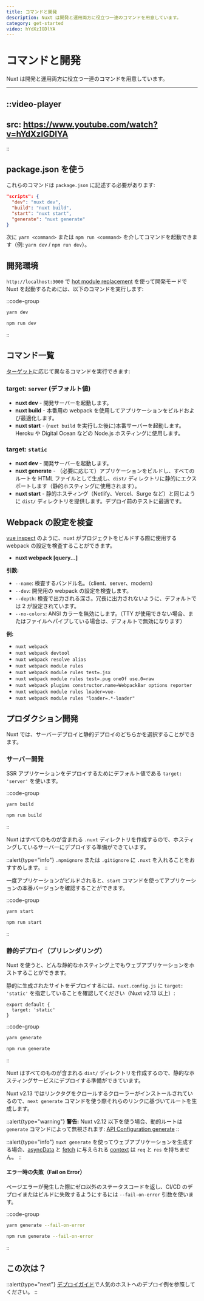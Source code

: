```yaml
---
title: コマンドと開発
description: Nuxt は開発と運用両方に役立つ一連のコマンドを用意しています。
category: get-started
video: hYdXzIGDlYA
---
```

# コマンドと開発

Nuxt は開発と運用両方に役立つ一連のコマンドを用意しています。

---

::video-player
---
src: https://www.youtube.com/watch?v=hYdXzIGDlYA
---
::

## package.json を使う

これらのコマンドは `package.json` に記述する必要があります:

```json
"scripts": {
  "dev": "nuxt dev",
  "build": "nuxt build",
  "start": "nuxt start",
  "generate": "nuxt generate"
}
```

次に `yarn <command>` または `npm run <command>` を介してコマンドを起動できます（例: `yarn dev` / `npm run dev`）。

## 開発環境

`http://localhost:3000` で [hot module replacement](https://webpack.js.org/concepts/hot-module-replacement/) を使って開発モードで Nuxt を起動するためには、以下のコマンドを実行します:


::code-group
```bash [Yarn]
yarn dev
```
```bash [NPM]
npm run dev
```
::

## コマンド一覧

[ターゲット](/docs/features/deployment-targets)に応じて異なるコマンドを実行できます:

### target: `server` (デフォルト値)

- **nuxt dev** - 開発サーバーを起動します。
- **nuxt build** - 本番用の webpack を使用してアプリケーションをビルドおよび最適化します。
- **nuxt start** -  (`nuxt build` を実行した後に)本番サーバーを起動します。Heroku や Digital Ocean などの Node.js ホスティングに使用します。

### target: `static`

- **nuxt dev** - 開発サーバーを起動します。
- **nuxt generate** - （必要に応じて）アプリケーションをビルドし、すべてのルートを HTML ファイルとして生成し、`dist/` ディレクトリに静的にエクスポートします（静的ホスティングに使用されます）。
- **nuxt start** -  静的ホスティング（Netlify、Vercel、Surge など）と同じように `dist/` ディレクトリを提供します。デプロイ前のテストに最適です。

## Webpack の設定を検査

[vue inspect](https://cli.vuejs.org/guide/webpack.html#inspecting-the-project-s-webpack-config) のように、nuxt がプロジェクトをビルドする際に使用する webpack の設定を検査することができます。

- **nuxt webpack [query...]**

**引数:**

- `--name`: 検査するバンドル名。（client、server、modern）
- `--dev`: 開発用の webpack の設定を検査します。
- `--depth`: 検査で出力される深さ。冗長に出力されないように、デフォルトでは 2 が設定されています。
- `--no-colors`: ANSI カラーを無効にします。（TTY が使用できない場合、またはファイルへパイプしている場合は、デフォルトで無効になります）

**例:**

- `nuxt webpack`
- `nuxt webpack devtool`
- `nuxt webpack resolve alias`
- `nuxt webpack module rules`
- `nuxt webpack module rules test=.jsx`
- `nuxt webpack module rules test=.pug oneOf use.0=raw`
- `nuxt webpack plugins constructor.name=WebpackBar options reporter`
- `nuxt webpack module rules loader=vue-`
- `nuxt webpack module rules "loader=.*-loader"`

## プロダクション開発

Nuxt では、サーバーデプロイと静的デプロイのどちらかを選択することができます。

### サーバー開発

SSR アプリケーションをデプロイするためにデフォルト値である `target: 'server'` を使います。

::code-group
```bash [Yarn]
yarn build
```
```bash [NPM]
npm run build
```
::

Nuxt はすべてのものが含まれる `.nuxt` ディレクトリを作成するので、ホスティングしているサーバーにデプロイする準備ができています。

::alert{type="info"}
`.npmignore` または `.gitignore` に `.nuxt` を入れることをおすすめします。
::

一度アプリケーションがビルドされると、`start` コマンドを使ってアプリケーションの本番バージョンを確認することができます。

::code-group
```bash [Yarn]
yarn start
```
```bash [NPM]
npm run start
```
::

### 静的デプロイ（プリレンダリング）

Nuxt を使うと、どんな静的なホスティング上でもウェブアプリケーションをホストすることができます。

静的に生成されたサイトをデプロイするには、`nuxt.config.js` に `target: 'static'` を指定していることを確認してください（Nuxt v2.13 以上）:

```js{}[nuxt.config.js]
export default {
  target: 'static'
}
```

::code-group
```bash [Yarn]
yarn generate
```
```bash [NPM]
npm run generate
```
::

Nuxt はすべてのものが含まれる `dist/` ディレクトリを作成するので、静的なホスティングサービスにデプロイする準備ができています。

Nuxt v2.13 ではリンクタグをクロールするクローラーがインストールされているので、`next generate` コマンドを使う際それらのリンクに基づいてルートを生成します。


::alert{type="warning"}
**警告:** Nuxt v2.12 以下を使う場合、動的ルートは `generate` コマンドによって無視されます: [API Configuration generate](/docs/configuration-glossary/configuration-generate)
::

::alert{type="info"}
`nuxt generate` を使ってウェブアプリケーションを生成する場合、[asyncData](/docs/features/data-fetching#async-data) と [fetch](/docs/features/data-fetching#the-fetch-hook) に与えられる [context](/docs/internals-glossary/context) は `req` と `res` を持ちません。
::

#### **エラー時の失敗（Fail on Error）**

ページエラーが発生した際にゼロ以外のステータスコードを返し、CI/CD のデプロイまたはビルドに失敗するようにするには `--fail-on-error` 引数を使います。

::code-group
```bash [Yarn]
yarn generate --fail-on-error
```
```bash [NPM]
npm run generate --fail-on-error
```
::

## この次は？

::alert{type="next"}
[デプロイガイド](/deployments)で人気のホストへのデプロイ例を参照してください。
::
